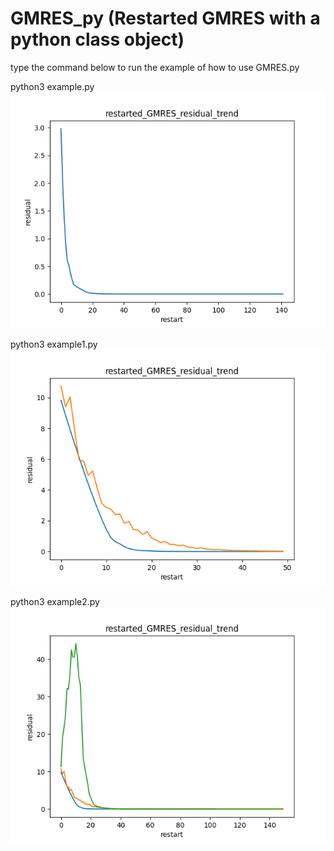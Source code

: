 # GMRES_py (Restarted GMRES with a python class object)

type the command below to run the example of how to use GMRES.py

python3 example.py
![image](./Graphs/example.png)

python3 example1.py
![image](./Graphs/example1.png)

python3 example2.py
![image](./Graphs/example2.png)
